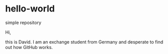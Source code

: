# hello-world
simple repository

Hi, 

this is David.
I am an exchange student from Germany and desperate to find out how GitHub works.
